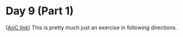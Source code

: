 # Day 9 (Part 1)
([AoC link](https://adventofcode.com/2023/day/9))
This is pretty much just an exercise in following directions.
